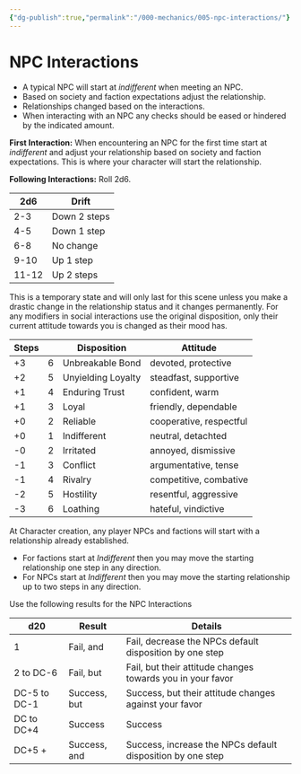 ```yaml
---
{"dg-publish":true,"permalink":"/000-mechanics/005-npc-interactions/"}
---
```


# NPC Interactions

* A typical NPC will start at _indifferent_ when meeting an NPC.
* Based on society and faction expectations adjust the relationship.
* Relationships changed based on the interactions.
* When interacting with an NPC any checks should be eased or hindered by the indicated amount.

**First Interaction:** When encountering an NPC for the first time start at _indifferent_ and adjust your relationship based on society and faction expectations.  This is where your character will start the relationship.

**Following Interactions:** Roll 2d6.

| 2d6   | Drift        |
| ----- | ------------ |
| 2-3   | Down 2 steps |
| 4-5   | Down 1 step  |
| 6-8   | No change    |
| 9-10  | Up 1 step    |
| 11-12 | Up 2 steps   |

This is a temporary state and will only last for this scene unless you make a drastic change in the relationship status and it changes permanently. For any modifiers in social interactions use the original disposition, only their current attitude towards you is changed as their mood has.

| Steps |     | Disposition        | Attitude                |
| ----- | --- | ------------------ | ----------------------- |
| +3    | 6   | Unbreakable Bond   | devoted, protective     |
| +2    | 5   | Unyielding Loyalty | steadfast, supportive   |
| +1    | 4   | Enduring Trust     | confident, warm         |
| +1    | 3   | Loyal              | friendly, dependable    |
| +0    | 2   | Reliable           | cooperative, respectful |
| +0    | 1   | Indifferent        | neutral, detachted      |
| -0    | 2   | Irritated          | annoyed, dismissive     |
| -1    | 3   | Conflict           | argumentative, tense    |
| -1    | 4   | Rivalry            | competitive, combative  |
| -2    | 5   | Hostility          | resentful, aggressive   |
| -3    | 6   | Loathing           | hateful, vindictive     |




At Character creation, any player NPCs and factions will start with a relationship already established.  
* For factions start at _Indifferent_ then you may move the starting relationship one step in any direction.
* For NPCs start at _Indifferent_ then you may move the starting relationship up to two steps in any direction.

Use the following results for the NPC Interactions

| d20          | Result       | Details                                                    |
| ------------ | ------------ | ---------------------------------------------------------- |
| 1            | Fail, and    | Fail, decrease the NPCs default disposition by one step    |
| 2 to DC-6    | Fail, but    | Fail, but their attitude changes towards you in your favor |
| DC-5 to DC-1 | Success, but | Success, but their attitude changes against your favor     |
| DC to DC+4   | Success      | Success                                                    |
| DC+5 +       | Success, and | Success, increase the NPCs default disposition by one step |
